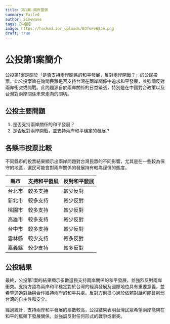 ```yaml
---
title: 第1案-兩岸關係
summary: Failed
author: Sinewave
tags: [中國]
image: https://hackmd.io/_uploads/BJf6Fv68Je.png
draft: true
---
```


# 公投第1案簡介

公投第1案是關於「是否支持兩岸關係的和平發展，反對兩岸開戰？」的公民投票。此公投案旨在詢問民眾是否支持台灣在兩岸關係中追求和平發展，並強調反對兩岸衝突或開戰。此問題源自於兩岸關係的日益緊張，特別是在中國對台政策以及台灣對兩岸關係未來走向的關切。

## 公投主要問題

1. 是否支持兩岸關係的和平發展？
2. 是否反對兩岸開戰，並支持兩岸和平穩定的發展？

## 各縣市投票比較

不同縣市的投票結果顯示出兩岸問題對台灣民眾的不同影響，尤其是在一些較為保守的地區，選民可能會對兩岸關係的發展持有較為謹慎的態度。

| 縣市   | 支持和平發展 | 反對和平發展 |
|--------|--------------|--------------|
| 台北市 | 較多支持     | 較少反對     |
| 新北市 | 較多支持     | 較少反對     |
| 桃園市 | 較多支持     | 較少反對     |
| 高雄市 | 較多支持     | 較少反對     |
| 台中市 | 較多支持     | 較少反對     |
| 雲林縣 | 較少支持     | 較多反對     |
| 嘉義縣 | 較少支持     | 較多反對     |

## 公投結果

最終，公投第1案的結果顯示多數選民支持兩岸關係的和平發展，並強烈反對兩岸衝突。支持方認為兩岸和平穩定對於台灣的經濟發展及國際地位具有重要意義，並希望通過對話與合作維持兩岸的和平共處。反對方則擔心過於依賴對話可能會削弱台灣的自主性和安全。

經過統計，支持兩岸和平發展的票數較高，公投結果表明台灣民眾希望兩岸能夠在和平的框架下發展關係，並強調反對任何形式的戰爭或衝突。
